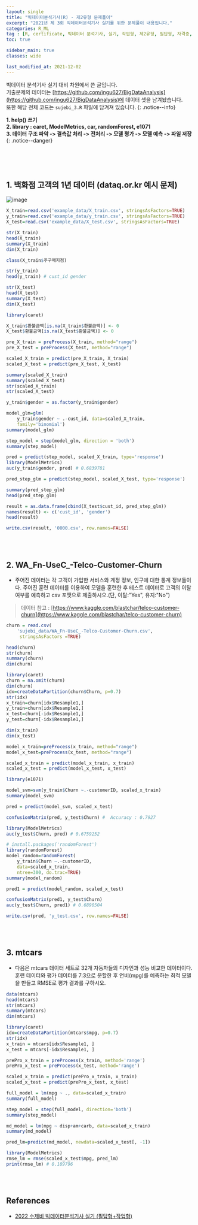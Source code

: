 ```yaml
---
layout: single
title: "빅데이터분석기사(R) - 제2유형 문제풀이"
excerpt: "2021년 제 3회 빅데이터분석기사 실기를 위한 문제풀이 내용입니다."
categories: R_ML
tag : [R, certificate, 빅데이터 분석기사, 실기, 작업형, 제2유형, 필답형, 자격증, dataq]
toc: true

sidebar_main: true
classes: wide

last_modified_at: 2021-12-02
---
```


빅데이터 분석기사 실기 대비 차원에서 쓴 글입니다. <br> 기출문제의 데이터는 [https://github.com/ingu627/BigDataAnalysis](https://github.com/ingu627/BigDataAnalysis)에 데이터 셋을 남겨놨습니다.<br> 또한 해당 전체 코드는 `sujebi_3.R` 파일에 담겨져 있습니다.
{: .notice--info}

**1. help() 쓰기 <br> 2. library : caret, ModelMetrics, car, randomForest, e1071 <br> 3. 데이터 구조 파악 -> 결측값 처리 -> 전처리 -> 모델 평가 -> 모델 예측 -> 파일 저장**
{: .notice--danger}

<br>
<br>
<br>

## 1. 백화점 고객의 1년 데이터 (dataq.or.kr 예시 문제)

![image](https://user-images.githubusercontent.com/78655692/143578663-d53b1ebf-23c6-4647-93cc-9b2c63c0abc9.png)

```R
X_train=read.csv('example_data/X_train.csv', stringsAsFactors=TRUE)
y_train=read.csv('example_data/y_train.csv', stringsAsFactors=TRUE)
X_test=read.csv('example_data/X_test.csv', stringsAsFactors=TRUE)

str(X_train)
head(X_train)
summary(X_train)
dim(X_train)

class(X_train$주구매지점)

str(y_train)
head(y_train) # cust_id gender

str(X_test)
head(X_test)
summary(X_test)
dim(X_test)

library(caret)

X_train$환불금액[is.na(X_train$환불금액)] <- 0
X_test$환불금액[is.na(X_test$환불금액)] <- 0

pre_X_train = preProcess(X_train, method="range")
pre_X_test = preProcess(X_test, method="range")

scaled_X_train = predict(pre_X_train, X_train)
scaled_X_test = predict(pre_X_test, X_test)

summary(scaled_X_train)
summary(scaled_X_test)
str(scaled_X_train)
str(scaled_X_test)

y_train$gender = as.factor(y_train$gender)

model_glm=glm(
    y_train$gender ~ .-cust_id, data=scaled_X_train,
    family='binomial')
summary(model_glm)

step_model = step(model_glm, direction = 'both')
summary(step_model)

pred = predict(step_model, scaled_X_train, type='response')
library(ModelMetrics)
auc(y_train$gender, pred) # 0.6839781

pred_step_glm = predict(step_model, scaled_X_test, type='response')

summary(pred_step_glm)
head(pred_step_glm)

result = as.data.frame(cbind(X_test$cust_id, pred_step_glm))
names(result) <- c('cust_id', 'gender') 
head(result)

write.csv(result, '0000.csv', row.names=FALSE)
```

<br>
<br>

## 2. WA_Fn-UseC_-Telco-Customer-Churn

- 주어진 데이터는 각 고객이 가입한 서비스와 계정 정보, 인구에 대한 통계 정보들이다. 주어진 훈련 데이터를 이용하여 모델을 훈련한 후 테스트 데이터로 고객의 이탈 여부를 예측하고 csv 포맷으로 제출하시오.(단, 이탈:"Yes", 유지:"No")

> 데이터 참고 : [https://www.kaggle.com/blastchar/telco-customer-churn](https://www.kaggle.com/blastchar/telco-customer-churn)

```R
churn = read.csv(
    'sujebi_data/WA_Fn-UseC_-Telco-Customer-Churn.csv',
     stringsAsFactors =TRUE)

head(churn)
str(churn)
summary(churn)
dim(churn)

library(caret)
churn = na.omit(churn)
dim(churn)
idx=createDataPartition(churn$Churn, p=0.7)
str(idx)
x_train=churn[idx$Resample1,]
y_train=churn[idx$Resample1,]
x_test=churn[-idx$Resample1,]
y_test=churn[-idx$Resample1,]

dim(x_train)
dim(x_test)

model_x_train=preProcess(x_train, method="range")
model_x_test=preProcess(x_test, method="range")

scaled_x_train = predict(model_x_train, x_train)
scaled_x_test = predict(model_x_test, x_test)

library(e1071)

model_svm=svm(y_train$Churn ~.-customerID, scaled_x_train)
summary(model_svm)

pred = predict(model_svm, scaled_x_test)

confusionMatrix(pred, y_test$Churn) #  Accuracy : 0.7927

library(ModelMetrics)
auc(y_test$Churn, pred) # 0.6759252

# install.packages('randomForest')
library(randomForest)
model_random=randomForest(
    y_train$Churn ~.-customerID,
    data=scaled_x_train,
    ntree=300, do.trac=TRUE)
summary(model_random)

pred1 = predict(model_random, scaled_x_test)

confusionMatrix(pred1, y_test$Churn)
auc(y_test$Churn, pred1) # 0.6890504

write.csv(pred, 'y_test.csv', row.names=FALSE)
```

<br>
<br>

## 3. mtcars

- 다음은 mtcars 데이터 세트로 32개 자동차들의 디자인과 성능 비교한 데이터이다. 훈련 데이터와 평가 데이터를 7:3으로 분할한 후 연비(mpg)를 예측하는 최적 모델을 만들고 RMSE로 평가 결과를 구하시오.

```R
data(mtcars)
head(mtcars)
str(mtcars)
summary(mtcars)
dim(mtcars)

library(caret)
idx=createDataPartition(mtcars$mpg, p=0.7)
str(idx)
x_train = mtcars[idx$Resample1, ]
x_test = mtcars[-idx$Resample1, ]

prePro_x_train = preProcess(x_train, method='range')
prePro_x_test = preProcess(x_test, method='range')

scaled_x_train = predict(prePro_x_train, x_train)
scaled_x_test = predict(prePro_x_test, x_test)

full_model = lm(mpg ~ ., data=scaled_x_train)
summary(full_model)

step_model = step(full_model, direction='both')
summary(step_model)

md_model = lm(mpg ~ disp+am+carb, data=scaled_x_train)
summary(md_model)

pred_lm=predict(md_model, newdata=scaled_x_test[, -1])

library(ModelMetrics)
rmse_lm = rmse(scaled_x_test$mpg, pred_lm)
print(rmse_lm) # 0.189796
```

<br>
<br>

## References

- [2022 수제비 빅데이터분석기사 실기 (필답형+작업형)](https://www.aladin.co.kr/shop/wproduct.aspx?ItemId=281447264)